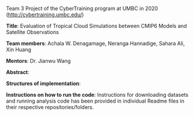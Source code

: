 Team 3 Project of the CyberTraining program at UMBC in 2020 (http://cybertraining.umbc.edu/)

**Title**: Evaluation of Tropical Cloud Simulations between CMIP6 Models and Satellite Observations

**Team members**: Achala W. Denagamage, Neranga Hannadige, Sahara Ali, Xin Huang

**Mentors**: Dr. Jianwu Wang

**Abstract**: 

**Structures of implementation**:

**Instructions on how to run the code**: Instructions for downloading datasets and running analysis code has been provided in individual Readme files in their respective repositories/folders. 
 
